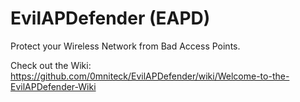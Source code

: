 # EvilAPDefender (EAPD)
Protect your Wireless Network from Bad Access Points.

Check out the Wiki: https://github.com/0mniteck/EvilAPDefender/wiki/Welcome-to-the-EvilAPDefender-Wiki

